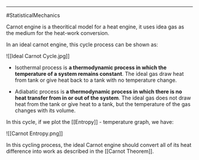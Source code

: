 ----
#StatisticalMechanics 

Carnot engine is a theoritical model for a heat engine, it uses idea gas as the medium for the heat-work conversion.

In an ideal carnot engine, this cycle process can be shown as:

![[Ideal Carnot Cycle.jpg]]

- Isothermal process is **a thermodynamic process in which the temperature of a system remains constant**. The ideal gas draw heat from tank or give heat back to a tank with no temperature change.

- Adiabatic process is **a thermodynamic process in which there is no heat transfer from in or out of the system**. The ideal gas does not draw heat from the tank or give heat to a tank, but the temperature of the gas changes with its volume.

In this cycle, if we plot the [[Entropy]] - temperature graph, we have:

![[Carnot Entropy.png]]

In this cycling process, the ideal Carnot engine should convert all of its heat difference into work as described in the [[Carnot Theorem]]. 
